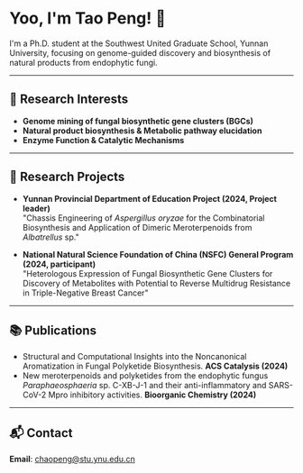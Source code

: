 # Yoo, I'm Tao Peng! 👋

I'm a Ph.D. student at the Southwest United Graduate School, Yunnan University, focusing on genome-guided discovery and biosynthesis of natural products from endophytic fungi.

---

## 🔎 Research Interests

- **Genome mining of fungal biosynthetic gene clusters (BGCs)**
- **Natural product biosynthesis & Metabolic pathway elucidation**
- **Enzyme Function & Catalytic Mechanisms**

---

## 🧭 Research Projects

- **Yunnan Provincial Department of Education Project (2024, Project leader)**  
  "Chassis Engineering of *Aspergillus oryzae* for the Combinatorial Biosynthesis and Application of Dimeric Meroterpenoids from *Albatrellus* sp."

- **National Natural Science Foundation of China (NSFC) General Program (2024, participant)**  
  "Heterologous Expression of Fungal Biosynthetic Gene Clusters for Discovery of Metabolites with Potential to Reverse Multidrug Resistance in Triple-Negative Breast Cancer"

---

## 📚 Publications

- Structural and Computational Insights into the Noncanonical Aromatization in Fungal Polyketide Biosynthesis. **ACS Catalysis (2024)**
- New meroterpenoids and polyketides from the endophytic fungus *Paraphaeosphaeria* sp. C-XB-J-1 and their anti-inflammatory and SARS-CoV-2 Mpro inhibitory activities. **Bioorganic Chemistry (2024)**

---

## 📬 Contact

**Email**: chaopeng@stu.ynu.edu.cn  
